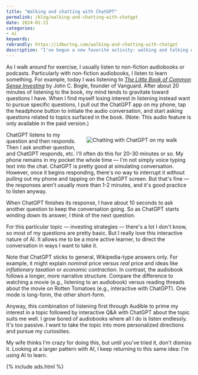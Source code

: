 ```yaml
---
title: "Walking and chatting with ChatGPT"
permalink: /blog/walking-and-chatting-with-chatgpt
date: 2024-01-21
categories:
- ai
keywords: 
rebrandly: https://idbwrtng.com/walking-and-chatting-with-chatgpt
description: "I've begun a new favorite activity: walking and talking with ChatGPT. It might sound crazy, but it's really engaging."
---
```


As I walk around for exercise, I usually listen to non-fiction audiobooks or podcasts. Particularly with non-fiction audiobooks, I listen to learn something. For example, today I was listening to [*The Little Book of Common Sense Investing*](https://www.amazon.com/Little-Book-Common-Sense-Investing/dp/B000NJXF6E) by John C. Bogle, founder of Vanguard. After about 20 minutes of listening to the book, my mind tends to gravitate toward questions I have. When I find myself losing interest in listening instead want to pursue specific questions, I pull out the ChatGPT app on my phone, tap the headphone button to initiate the audio conversation, and start asking questions related to topics surfaced in the book. (Note: This audio feature is only available in the paid version.)

<figure style="float: right; margin-left: 15px"><img src="{{site.media}}/chattingwithchatgpt.jpg" alt="Chatting with ChatGPT on my walk" /></figure>

ChatGPT listens to my question and then responds. Then I ask another question, and ChatGPT responds, etc. I'll often do this for 20-30 minutes or so. My phone remains in my pocket the whole time &mdash; I'm not simply voice typing text into the chat. ChatGPT is pretty good at simulating conversation. However, once it begins responding, there's no way to interrupt it without pulling out my phone and tapping on the ChatGPT screen. But that's fine &mdash; the responses aren't usually more than 1-2 minutes, and it's good practice to listen anyway.

When ChatGPT finishes its response, I have about 10 seconds to ask another question to keep the conversation going. So as ChatGPT starts winding down its answer, I think of the next question.

For this particular topic &mdash; investing strategies &mdash; there's a lot I don't know, so most of my questions are pretty basic. But I really love this interactive nature of AI. It allows me to be a more active learner, to direct the conversation in ways I want to take it. 

Note that ChatGPT sticks to general, Wikipedia-type answers only. For example, it might explain *nominal* price versus *real* price and ideas like *inflationary taxation* or *economic contraction*. In contrast, the audiobook follows a longer, more narrative structure. Compare the difference to watching a movie (e.g., listening to an audiobook) versus reading threads about the movie on Rotten Tomatoes (e.g., interactive with ChatGPT). One mode is long-form, the other short-form. 

Anyway, this combination of listening first through Audible to prime my interest in a topic followed by interactive Q&A with ChatGPT about the topic suits me well. I grow bored of audiobooks where all I do is listen endlessly. It's too passive. I want to take the topic into more personalized directions and pursue my curiosities.

My wife thinks I'm crazy for doing this, but until you've tried it, don't dismiss it. Looking at a larger pattern with AI, I keep returning to this same idea: I'm using AI to learn.

{% include ads.html %}

